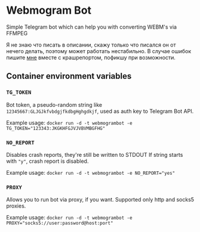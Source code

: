 # Webmogram Bot
Simple Telegram bot which can help you with converting WEBM's via FFMPEG

Я не знаю что писать в описании, скажу только что писался он от нечего делать, поэтому может работать нестабильно. В случае ошибок пишите [мне](https://t.me/hatkidchan) вместе с крашрепортом, пофикшу при возможности.


## Container environment variables

### `TG_TOKEN`
Bot token, a pseudo-random string like `12345667:GLJGJkfvbdgjfkdbgHghgdkjf`,
used as auth key to Telegram Bot API.

Example usage:
`docker run -d -t webmogrambot -e TG_TOKEN="123343:JKGKHFGJVJVBVMBGFHG"`

### `NO_REPORT`
Disables crash reports, they're still be written to STDOUT
If string starts with `"y"`, crash report is disabled.

Example usage:
`docker run -d -t webmogrambot -e NO_REPORT="yes"`

### `PROXY`
Allows you to run bot via proxy, if you want. Supported only http and socks5 proxies.

Example usage:
`docker run -d -t webmogrambot -e PROXY="socks5://user:password@host:port"`
